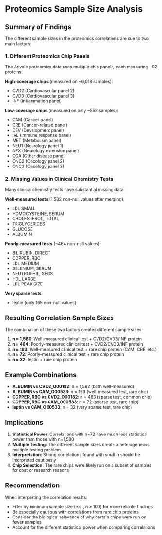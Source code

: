 # Proteomics Sample Size Analysis

## Summary of Findings

The different sample sizes in the proteomics correlations are due to two main factors:

### 1. Different Proteomics Chip Panels

The Arivale proteomics data uses multiple chip panels, each measuring ~92 proteins:

**High-coverage chips** (measured on ~6,018 samples):
- CVD2 (Cardiovascular panel 2)
- CVD3 (Cardiovascular panel 3)  
- INF (Inflammation panel)

**Low-coverage chips** (measured on only ~558 samples):
- CAM (Cancer panel)
- CRE (Cancer-related panel)
- DEV (Development panel)
- IRE (Immune response panel)
- MET (Metabolism panel)
- NEU1 (Neurology panel 1)
- NEX (Neurology extension panel)
- ODA (Other disease panel)
- ONC2 (Oncology panel 2)
- ONC3 (Oncology panel 3)

### 2. Missing Values in Clinical Chemistry Tests

Many clinical chemistry tests have substantial missing data:

**Well-measured tests** (1,582 non-null values after merging):
- LDL SMALL
- HOMOCYSTEINE, SERUM
- CHOLESTEROL, TOTAL
- TRIGLYCERIDES
- GLUCOSE
- ALBUMIN

**Poorly-measured tests** (~464 non-null values):
- BILIRUBIN, DIRECT
- COPPER, RBC
- LDL MEDIUM
- SELENIUM, SERUM
- NEUTROPHIL, SEGS
- HDL LARGE
- LDL PEAK SIZE

**Very sparse tests**:
- leptin (only 165 non-null values)

## Resulting Correlation Sample Sizes

The combination of these two factors creates different sample sizes:

1. **n ≈ 1,580**: Well-measured clinical test + CVD2/CVD3/INF protein
2. **n ≈ 464**: Poorly-measured clinical test + CVD2/CVD3/INF protein  
3. **n ≈ 193**: Well-measured clinical test + rare chip protein (CAM, CRE, etc.)
4. **n ≈ 72**: Poorly-measured clinical test + rare chip protein
5. **n ≈ 32**: leptin + rare chip protein

## Example Combinations

- **ALBUMIN vs CVD2_O00182**: n = 1,582 (both well-measured)
- **ALBUMIN vs CAM_O00533**: n = 193 (well-measured test, rare chip)
- **COPPER, RBC vs CVD2_O00182**: n = 463 (sparse test, common chip)
- **COPPER, RBC vs CAM_O00533**: n = 72 (sparse test, rare chip)
- **leptin vs CAM_O00533**: n = 32 (very sparse test, rare chip)

## Implications

1. **Statistical Power**: Correlations with n=72 have much less statistical power than those with n=1,580
2. **Multiple Testing**: The different sample sizes create a heterogeneous multiple testing problem
3. **Interpretation**: Strong correlations found with small n should be interpreted cautiously
4. **Chip Selection**: The rare chips were likely run on a subset of samples for cost or research reasons

## Recommendation

When interpreting the correlation results:
- Filter by minimum sample size (e.g., n ≥ 100) for more reliable findings
- Be especially cautious with correlations from rare chip proteins
- Consider the biological relevance of why certain chips were run on fewer samples
- Account for the different statistical power when comparing correlations